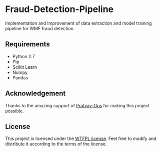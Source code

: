 # Fraud-Detection-Pipeline

Implementation and Improvement of data extraction and model training pipeline for WMF fraud detection.

## Requirements
* Python 2.7
* Pip
* Scikit Learn
* Numpy
* Pandas

## Acknowledgement
Thanks to the amazing support of [Pratyay-Ops](https://github.com/Pratyay-ops) for making this project possible.

## License

This project is licensed under the [WTFPL license](LICENSE). Feel free to modify and distribute it according to the terms of the license.
